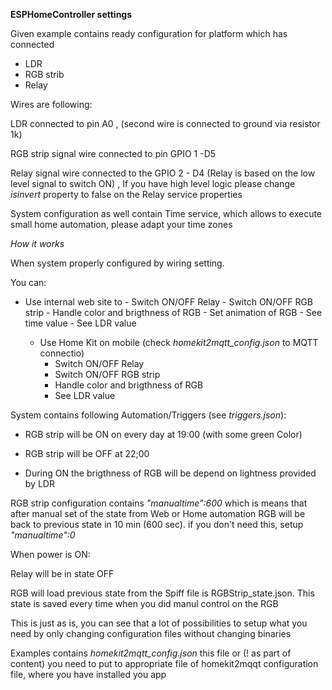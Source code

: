 
**ESPHomeController settings**

Given example contains ready configuration for platform which has connected

 - LDR
 - RGB strib
 - Relay

Wires are following:

LDR connected to pin A0 , (second wire is connected to ground via resistor 1k)

RGB strip signal wire connected to pin  GPIO 1 -D5

Relay signal wire connected to the GPIO 2 - D4 (Relay is based on the low level signal to switch ON) , If you have high level logic please change *isinvert*  property to false on the Relay service properties

System configuration as well contain Time service, which allows to execute small home automation, please adapt your time zones

*How it works*

When system properly configured by wiring setting.

You can:

 - Use internal web site to
        - Switch ON/OFF Relay
        - Switch ON/OFF RGB strip
        - Handle color and brigthness of RGB 
        - Set animation of RGB
        - See time value
        - See LDR value
    
    - Use Home Kit on mobile (check *homekit2mqtt_config.json* to MQTT connectio)
        - Switch ON/OFF Relay
        - Switch ON/OFF RGB strip
        - Handle color and brigthness of RGB 
        - See LDR value

System contains following Automation/Triggers (see *triggers.json*):

 - RGB strip will be ON on every day at 19:00 (with some green Color)
 
 - RGB strip will be OFF at 22;00
 
 - During ON the brigthness of RGB will be depend on lightness provided by LDR

RGB strip configuration contains *"manualtime":600*  which is means that after manual set of the state from Web or Home automation RGB will be back to previous state in 10 min (600 sec). if you don't need this, setup *"manualtime":0*

When power is ON:

Relay will be in state OFF

RGB will load previous state from the Spiff file is RGBStrip_state.json. This state is saved every time when you did manul control on the RGB

This is just as is, you can see that a lot of possibilities to setup what you need by only changing configuration files without changing binaries


Examples contains *homekit2mqtt_config.json*  this file or (! as part of content) you need to put to appropriate file of  homekit2mqqt configuration file, where you have installed you app

